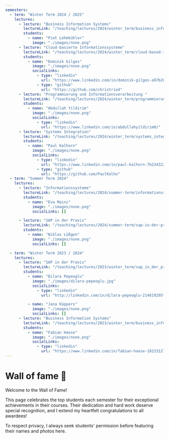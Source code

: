 ```yaml
---
semesters:
  - term: "Winter Term 2024 / 2025"
    lectures:
      - lecture: "Business Information Systems"
        lectureLink: "/teaching/lectures/2024/winter_term/business_information_systems"
        students:
          - name: "Piet Lehmkühler"
            image: "./images/none.png"
      - lecture: "Cloud-basierte Informationssysteme"
        lectureLink: "/teaching/lectures/2024/winter_term/cloud-based-is"
        students:
          - name: "Dominik Gilges"
            image: "./images/none.png"
            socialLinks:
              - type: "linkedin"
                url: "https://www.linkedin.com/in/dominik-gilges-a97b20171/"
              - type: "github"
                url: "https://github.com/christried"
      - lecture: "Programmierung und Informationsverarbeitung "
        lectureLink: "/teaching/lectures/2024/winter_term/programmierung"
        students:
          - name: "Abdullah Yildirim"
            image: "./images/none.png"
            socialLinks:
              - type: "linkedin"
                url: "https://www.linkedin.com/in/abdullahyildirim0/"
      - lecture: "Systems Integration"
        lectureLink: "/teaching/lectures/2024/winter_term/systems_integration"
        students:
          - name: "Paul Kalhorn"
            image: "./images/none.png"
            socialLinks:
              - type: "linkedin"
                url: "https://www.linkedin.com/in/paul-kalhorn-7b2343228/"
              - type: "github"
                url: "https://github.com/PaulKalho"
  - term: "Summer Term 2024"
    lectures:
      - lecture: "Informationssysteme"
        lectureLink: "/teaching/lectures/2024/summer-term/informationssysteme"
        students:
          - name: "Eva Mainz"
            image: "./images/none.png"
            socialLinks: []

      - lecture: "SAP in der Praxis"
        lectureLink: "/teaching/lectures/2024/summer-term/sap-in-der-praxis"
        students:
          - name: "Niklas Lüßgen"
            image: "./images/none.png"
            socialLinks: []

  - term: "Winter Term 2023 / 2024"
    lectures:
      - lecture: "SAP in der Praxis"
        lectureLink: "/teaching/lectures/2023/winter_term/sap_in_der_praxis"
        students:
          - name: "Dilara Pepeoglu"
            image: "./images/dilara-pepeoglu.jpg"
            socialLinks:
              - type: "linkedin"
                url: "http://linkedin.com/in/dilara-pepeoglu-214619295"

          - name: "Jana Küppers"
            image: "./images/none.png"
            socialLinks: []
      - lecture: "Business Information Systems"
        lectureLink: "/teaching/lectures/2023/winter_term/business_information_systems"
        students:
          - name: "Fabian Haese"
            image: "./images/none.png"
            socialLinks:
              - type: "linkedin"
                url: "https://www.linkedin.com/in/fabian-haese-182331277"
---
```


# Wall of fame 🥇

Welcome to the Wall of Fame!

This page celebrates the top students each semester for their exceptional
achievements in their courses. Their dedication and hard work deserve special
recognition, and I extend my heartfelt congratulations to all awardees!

To respect privacy, I always seek students' permission before featuring their
names and photos here.
